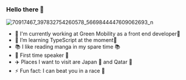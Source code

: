### Hello there 👋

![70917467_397832754260578_5669844447609062693_n](https://user-images.githubusercontent.com/43350898/90644653-43641d00-e235-11ea-8ca5-4c66125a9073.jpg)


- :blue_car: I'm currently working at Green Mobility as a front end developer:blue_car:
- 🌱 I’m learning TypeScript at the moment🌱
- 📚 I like reading manga in my spare time 📚
- :loudspeaker:  First time speaker :loudspeaker:
- ✈️ Places I want to visit are Japan :mount_fuji: and Qatar :camel:
- ⚡ Fun fact: I can beat you in a race :runner:
